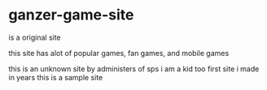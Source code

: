# ganzer-game-site
is a original site

this site has alot of popular games, fan games, and mobile games

this is an unknown site by administers of sps
i am a kid too first site i made in years this is a sample site
